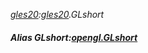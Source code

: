_[gles20](../../modules/gles20/gles20-module.md):[gles20](../../modules/gles20/gles20-module.md).GLshort_
##### Alias GLshort:[opengl.GLshort](../../modules/opengl/opengl-glshort.md)
